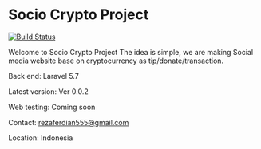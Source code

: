 # Socio Crypto Project

[![Build Status](https://travis-ci.org/azerfer/Socio-Cryptocurrency.svg?branch=master)](https://travis-ci.org/azerfer/Socio-Cryptocurrency)

Welcome to Socio Crypto Project
The idea is simple, we are making Social media website base on cryptocurrency as tip/donate/transaction.

Back end: Laravel 5.7

Latest version: Ver 0.0.2

Web testing: Coming soon

Contact: rezaferdian555@gmail.com

Location: Indonesia

